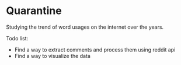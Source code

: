# Quarantine
Studying the trend of word usages on the internet over the years.

Todo list:
- Find a way to extract comments and process them using reddit api
- Find a way to visualize the data
